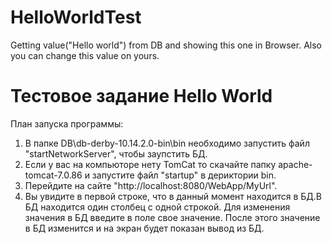 # HelloWorldTest
Getting value("Hello world") from DB and showing this one in Browser. Also you can change this value on yours.

# Тестовое задание Hello World
План запуска программы:
1. В папке DB\db-derby-10.14.2.0-bin\bin необходимо запустить файл "startNetworkServer", чтобы заупстить БД.
2. Если у вас на компьюторе нету TomCat то скачайте папку apache-tomcat-7.0.86 и запустите файл "startup" в дериктории bin.
3. Перейдите на сайте "http://localhost:8080/WebApp/MyUrl".
4. Вы увидите в первой строке, что в данный момент находится в БД.В БД находится один столбец с одной строкой. Для изменения значения в БД введите в поле свое значение. После этого значение в БД изменится и на экран будет показан вывод из БД.  
